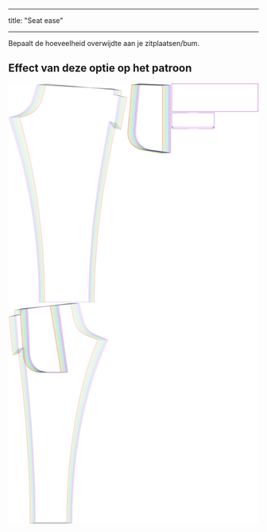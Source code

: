 - - -
title: "Seat ease"
- - -

Bepaalt de hoeveelheid overwijdte aan je zitplaatsen/bum.

## Effect van deze optie op het patroon

![Deze afbeelding toont het effect van deze optie door meerdere varianten die een andere waarde hebben voor deze optie te vervangen](paco_seatease_sample.svg "Effect of this option on the pattern")
